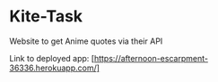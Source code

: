 # Kite-Task
Website to get Anime quotes via their API

Link to deployed app: [https://afternoon-escarpment-36336.herokuapp.com/]
